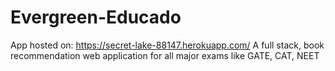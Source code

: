 # Evergreen-Educado
App hosted on: https://secret-lake-88147.herokuapp.com/
A full stack, book recommendation web application for all major exams like GATE, CAT, NEET
